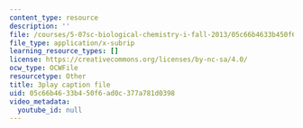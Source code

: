```yaml
---
content_type: resource
description: ''
file: /courses/5-07sc-biological-chemistry-i-fall-2013/05c66b4633b450f6ad0c377a781d0398_6MaMdzo416w.vtt
file_type: application/x-subrip
learning_resource_types: []
license: https://creativecommons.org/licenses/by-nc-sa/4.0/
ocw_type: OCWFile
resourcetype: Other
title: 3play caption file
uid: 05c66b46-33b4-50f6-ad0c-377a781d0398
video_metadata:
  youtube_id: null
---
```

